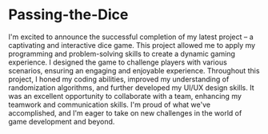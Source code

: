 # Passing-the-Dice
I'm excited to announce the successful completion of my latest project – a captivating and interactive dice game. This project allowed me to apply my programming and problem-solving skills to create a dynamic gaming experience. I designed the game to challenge players with various scenarios, ensuring an engaging and enjoyable experience. Throughout this project, I honed my coding abilities, improved my understanding of randomization algorithms, and further developed my UI/UX design skills. It was an excellent opportunity to collaborate with a team, enhancing my teamwork and communication skills. I'm proud of what we've accomplished, and I'm eager to take on new challenges in the world of game development and beyond.
